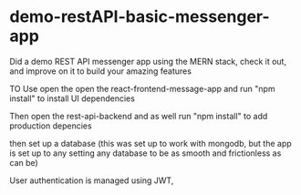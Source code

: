 # demo-restAPI-basic-messenger-app
Did a demo REST API messenger app using the MERN stack, check it out, and improve on it to build your amazing features

TO Use open the open the react-frontend-message-app and run "npm install" to install UI dependencies

Then open the rest-api-backend and as well run "npm install" to add production depencies

then set up a database (this was set up to work with mongodb, but the app is set up to any setting any database to be as smooth and frictionless as can be)

User authentication is managed using JWT, 
